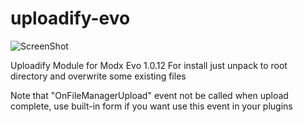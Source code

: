 uploadify-evo
=============

![ScreenShot](https://raw.github.com/sashabeep/uploadify-evo/master/uploadify.png)

Uploadify Module for Modx Evo 1.0.12
For install just unpack to root directory and overwrite some existing files

Note that "OnFileManagerUpload" event not be called when upload complete, use built-in form if you want use this event in your plugins
